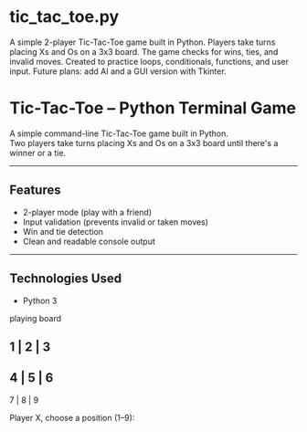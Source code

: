 # tic_tac_toe.py
A simple 2-player Tic-Tac-Toe game built in Python. Players take turns placing Xs and Os on a 3x3 board. The game checks for wins, ties, and invalid moves. Created to practice loops, conditionals, functions, and user input. Future plans: add AI and a GUI version with Tkinter.
#  Tic-Tac-Toe – Python Terminal Game

A simple command-line Tic-Tac-Toe game built in Python.  
Two players take turns placing Xs and Os on a 3x3 board until there's a winner or a tie.

---

## Features
- 2-player mode (play with a friend)
- Input validation (prevents invalid or taken moves)
- Win and tie detection
- Clean and readable console output

---

##  Technologies Used
- Python 3

playing board

 1 | 2 | 3  
-----------
 4 | 5 | 6  
-----------
 7 | 8 | 9  

 Player X, choose a position (1–9):



